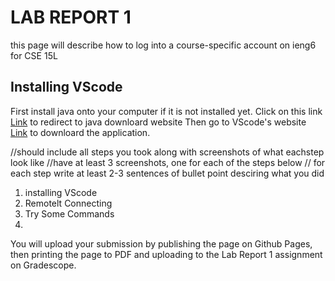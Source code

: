 # LAB REPORT 1
this page will describe how to log into a course-specific account on ieng6 for CSE 15L
## Installing VScode
  First install java onto your computer if it is not installed yet. 
    Click on this link [Link](https://www.oracle.com/java/technologies/downloads/#jdk18-mac) to redirect to java downloard website
  Then go to VScode's website [Link](https://code.visualstudio.com/) to downloard the application.
  
//should include all steps you took along with screenshots of what eachstep look like
//have at least 3 screenshots, one for each of the steps below
// for each step write at least 2-3 sentences of bullet point desciring what you did
1. installing VScode
2. Remotelt Connecting
3. Try Some Commands
4.

You will upload your submission by publishing the page on Github Pages, then printing the page to PDF and uploading to the Lab Report 1 assignment on Gradescope.

